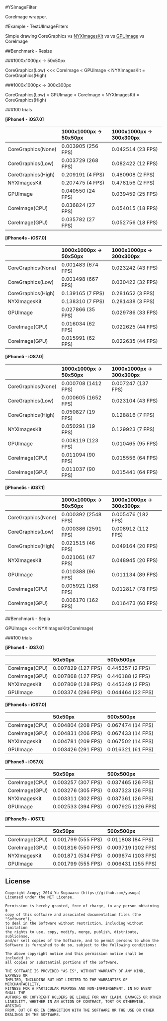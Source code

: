 #YSImageFilter

CoreImage wrapper.

#Example - TestUIImageFilters

Simple drawing CoreGraphics vs [NYXImagesKit](https://github.com/Nyx0uf/NYXImagesKit) vs  vs [GPUImage](https://github.com/BradLarson/GPUImage) vs CoreImage

##Benchmark - Resize

###1000x1000px -> 50x50px

CoreGraphics(Low) <<< CoreImage < GPUImage < NYXImagesKit = CoreGraphics(High)

###1000x1000px -> 300x300px

CoreGraphics(Low) < GPUImage < CoreImage < NYXImagesKit = CoreGraphics(High)

###100 trials

**[iPhone4 - iOS7.0]**

||1000x1000px -> 50x50px|1000x1000px -> 300x300px|
|:---|:---|:---|
|CoreGraphics(None)|0.003905 (256 FPS)|0.042514 (23 FPS)|
|CoreGraphics(Low)|	0.003729 (268 FPS)|0.082422 (12 FPS)|
|CoreGraphics(High)|0.209191 (4 FPS)|0.480908 (2 FPS)|
|NYXImagesKit|0.207475 (4 FPS)|0.478156 (2 FPS)|
|GPUImage|0.040550 (24 FPS)|0.039459 (25 FPS)|
|CoreImage(CPU)|0.036824 (27 FPS)|0.054015 (18 FPS)|
|CoreImage(GPU)|0.035782 (27 FPS)|0.052756 (18 FPS)|

**[iPhone4s - iOS7.0]**

||1000x1000px -> 50x50px|1000x1000px -> 300x300px|
|:---|:---|:---|
|CoreGraphics(None)|0.001483 (674 FPS)|0.023242 (43 FPS)|
|CoreGraphics(Low)|0.001498 (667 FPS)|0.030422 (32 FPS)|
|CoreGraphics(High)|0.139165 (7 FPS)|0.281652 (3 FPS)|
|NYXImagesKit|0.138310 (7 FPS)|0.281438 (3 FPS)|
|GPUImage|0.027866 (35 FPS)|0.029786 (33 FPS)|
|CoreImage(CPU)|0.016034 (62 FPS)|0.022625 (44 FPS)|
|CoreImage(GPU)|0.015991 (62 FPS)|0.022635 (44 FPS)|


**[iPhone5 - iOS7.0]**

||1000x1000px -> 50x50px|1000x1000px -> 300x300px|
|:---|:---|:---|
|CoreGraphics(None)|0.000708 (1412 FPS)|0.007247 (137 FPS)|
|CoreGraphics(Low)|0.000605 (1652 FPS)|0.023104 (43 FPS)|
|CoreGraphics(High)|0.050827 (19 FPS)|0.128816 (7 FPS)|
|NYXImagesKit|0.050291 (19 FPS)|0.129923 (7 FPS)|
|GPUImage|0.008119 (123 FPS)|0.010465 (95 FPS)|
|CoreImage(CPU)|0.011094 (90 FPS)|0.015556 (64 FPS)|
|CoreImage(GPU)|0.011037 (90 FPS)|0.015441 (64 FPS)|

**[iPhone5s - iOS7.1]**

||1000x1000px -> 50x50px|1000x1000px -> 300x300px|
|:---|:---|:---|
|CoreGraphics(None)|0.000392 (2548 FPS)|0.005476 (182 FPS)|
|CoreGraphics(Low)|0.000386 (2591 FPS)|0.008912 (112 FPS)|
|CoreGraphics(High)|0.021515 (46 FPS)|0.049164 (20 FPS)|
|NYXImagesKit|0.021061 (47 FPS)|0.048945 (20 FPS)|
|GPUImage|0.010388 (96 FPS)|0.011134 (89 FPS)|
|CoreImage(CPU)|0.005921 (168 FPS)|0.012817 (78 FPS)|
|CoreImage(GPU)|0.006170 (162 FPS)|0.016473 (60 FPS)|

##Benchmark - Sepia

GPUImage <<< NYXImagesKit(CoreImage)

###100 trials

**[iPhone4 - iOS7.0]**

||50x50px|500x500px|
|:---|:---|:---|
|CoreImage(CPU)|0.007829 (127 FPS)|0.445357 (2 FPS)|
|CoreImage(GPU)|0.007868 (127 FPS)|0.446188 (2 FPS)|
|NYXImagesKit|0.007809 (128 FPS)|0.445349 (2 FPS)|
|GPUImage|0.003374 (296 FPS)|0.044464 (22 FPS)|

**[iPhone4s - iOS7.0]**

||50x50px|500x500px|
|:---|:---|:---|
|CoreImage(CPU)|0.004804 (208 FPS)|0.067474 (14 FPS)|
|CoreImage(GPU)|0.004831 (206 FPS)|0.067433 (14 FPS)|
|NYXImagesKit|0.004781 (209 FPS)|0.067502 (14 FPS)|
|GPUImage|0.003426 (291 FPS)|0.016321 (61 FPS)|

**[iPhone5 - iOS7.0]**

||50x50px|500x500px|
|:---|:---|:---|
|CoreImage(CPU)|0.003257 (307 FPS)|0.037465 (26 FPS)|
|CoreImage(GPU)|0.003276 (305 FPS)|0.037323 (26 FPS)|
|NYXImagesKit|0.003311 (302 FPS)|0.037361 (26 FPS)|
|GPUImage|0.002533 (394 FPS)|0.007925 (126 FPS)|

**[iPhone5s - iOS7.1]**

||50x50px|500x500px|
|:---|:---|:---|
|CoreImage(CPU)|0.001799 (555 FPS)|0.011808 (84 FPS)|
|CoreImage(GPU)|0.001816 (550 FPS)|0.009719 (102 FPS)|
|NYXImagesKit|0.001871 (534 FPS)|0.009674 (103 FPS)|
|GPUImage|0.001799 (555 FPS)|0.006431 (155 FPS)|


License
----------
    Copyright &copy; 2014 Yu Sugawara (https://github.com/yusuga)
    Licensed under the MIT License.

    Permission is hereby granted, free of charge, to any person obtaining a 
    copy of this software and associated documentation files (the "Software"),
    to deal in the Software without restriction, including without limitation
    the rights to use, copy, modify, merge, publish, distribute, sublicense,
    and/or sell copies of the Software, and to permit persons to whom the
    Software is furnished to do so, subject to the following conditions:
    
    The above copyright notice and this permission notice shall be included in
    all copies or substantial portions of the Software.

    THE SOFTWARE IS PROVIDED "AS IS", WITHOUT WARRANTY OF ANY KIND, EXPRESS OR 
    IMPLIED, INCLUDING BUT NOT LIMITED TO THE WARRANTIES OF MERCHANTABILITY,
    FITNESS FOR A PARTICULAR PURPOSE AND NON-INFRINGEMENT. IN NO EVENT SHALL THE
    AUTHORS OR COPYRIGHT HOLDERS BE LIABLE FOR ANY CLAIM, DAMAGES OR OTHER
    LIABILITY, WHETHER IN AN ACTION OF CONTRACT, TORT OR OTHERWISE, ARISING
    FROM, OUT OF OR IN CONNECTION WITH THE SOFTWARE OR THE USE OR OTHER
    DEALINGS IN THE SOFTWARE.
